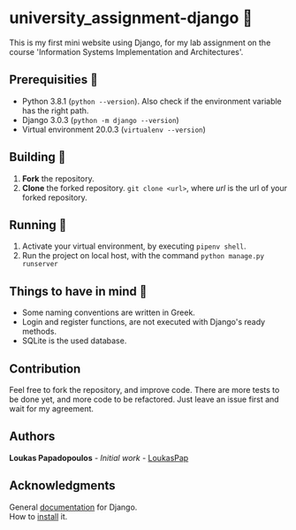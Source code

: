 # university_assignment-django :snake:
This is my first mini website using Django, for my lab assignment on the course 'Information Systems Implementation and Architectures'.

## Prerequisities :pushpin:
  * Python 3.8.1 (`python --version`). Also check if the environment variable has the right path.
  * Django 3.0.3 (`python -m django --version`)
  * Virtual environment 20.0.3 (`virtualenv --version`)

## Building :bricks:
1. __Fork__ the repository.
2. __Clone__ the forked repository.
 `git clone <url>`, where _url_ is the url of your forked repository.

## Running :leopard:
 1. Activate your virtual environment, by executing `pipenv shell`.
 2. Run the project on local host, with the command `python manage.py runserver`
 
 ## Things to have in mind :thought_balloon:
 * Some naming conventions are written in Greek. 
 * Login and register functions, are not executed with Django's ready methods.
 * SQLite is the used database.
 
 ## Contribution
 Feel free to fork the repository, and improve code. There are more tests to be done yet, and more code to be refactored. Just leave an issue first and wait for my agreement. 
  
## Authors
**Loukas Papadopoulos** - *Initial work* - [LoukasPap](https://github.com/LoukasPap)

## Acknowledgments
General [documentation](https://docs.djangoproject.com/en/3.0/) for Django.<br>
How to [install](https://docs.djangoproject.com/en/3.0/intro/install/) it.
